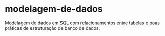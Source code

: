 # modelagem-de-dados
Modelagem de dados em SQL com relacionamentos entre tabelas e boas práticas de estruturação de banco de dados.

